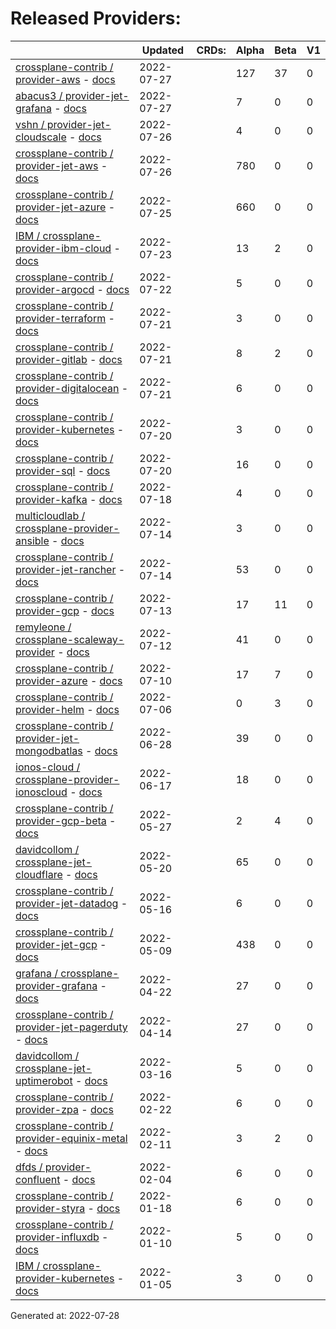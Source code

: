 # Released Providers:

||Updated|CRDs:|Alpha|Beta|V1|
|---|---|---|---|---|---|
|[crossplane-contrib / provider-aws](https://github.com/crossplane-contrib/provider-aws) - [docs](https://doc.crds.dev/github.com/crossplane-contrib/provider-aws@v0.29.0)|2022-07-27||127|37|0|
|[abacus3 / provider-jet-grafana](https://github.com/abacus3/provider-jet-grafana) - [docs](https://doc.crds.dev/github.com/abacus3/provider-jet-grafana@v0.1.0)|2022-07-27||7|0|0|
|[vshn / provider-jet-cloudscale](https://github.com/vshn/provider-jet-cloudscale) - [docs](https://doc.crds.dev/github.com/vshn/provider-jet-cloudscale@v0.3.0)|2022-07-26||4|0|0|
|[crossplane-contrib / provider-jet-aws](https://github.com/crossplane-contrib/provider-jet-aws) - [docs](https://doc.crds.dev/github.com/crossplane-contrib/provider-jet-aws@v0.5.0-preview)|2022-07-26||780|0|0|
|[crossplane-contrib / provider-jet-azure](https://github.com/crossplane-contrib/provider-jet-azure) - [docs](https://doc.crds.dev/github.com/crossplane-contrib/provider-jet-azure@v0.12.0-preview)|2022-07-25||660|0|0|
|[IBM / crossplane-provider-ibm-cloud](https://github.com/IBM/crossplane-provider-ibm-cloud) - [docs](https://doc.crds.dev/github.com/IBM/crossplane-provider-ibm-cloud@v1.8.0)|2022-07-23||13|2|0|
|[crossplane-contrib / provider-argocd](https://github.com/crossplane-contrib/provider-argocd) - [docs](https://doc.crds.dev/github.com/crossplane-contrib/provider-argocd@v0.1.0)|2022-07-22||5|0|0|
|[crossplane-contrib / provider-terraform](https://github.com/crossplane-contrib/provider-terraform) - [docs](https://doc.crds.dev/github.com/crossplane-contrib/provider-terraform@v0.2.0)|2022-07-21||3|0|0|
|[crossplane-contrib / provider-gitlab](https://github.com/crossplane-contrib/provider-gitlab) - [docs](https://doc.crds.dev/github.com/crossplane-contrib/provider-gitlab@v0.2.0)|2022-07-21||8|2|0|
|[crossplane-contrib / provider-digitalocean](https://github.com/crossplane-contrib/provider-digitalocean) - [docs](https://doc.crds.dev/github.com/crossplane-contrib/provider-digitalocean@v0.1.0)|2022-07-21||6|0|0|
|[crossplane-contrib / provider-kubernetes](https://github.com/crossplane-contrib/provider-kubernetes) - [docs](https://doc.crds.dev/github.com/crossplane-contrib/provider-kubernetes@v0.3.0)|2022-07-20||3|0|0|
|[crossplane-contrib / provider-sql](https://github.com/crossplane-contrib/provider-sql) - [docs](https://doc.crds.dev/github.com/crossplane-contrib/provider-sql@v0.5.0)|2022-07-20||16|0|0|
|[crossplane-contrib / provider-kafka](https://github.com/crossplane-contrib/provider-kafka) - [docs](https://doc.crds.dev/github.com/crossplane-contrib/provider-kafka@v0.1.0)|2022-07-18||4|0|0|
|[multicloudlab / crossplane-provider-ansible](https://github.com/multicloudlab/crossplane-provider-ansible) - [docs](https://doc.crds.dev/github.com/multicloudlab/crossplane-provider-ansible@v0.1.0)|2022-07-14||3|0|0|
|[crossplane-contrib / provider-jet-rancher](https://github.com/crossplane-contrib/provider-jet-rancher) - [docs](https://doc.crds.dev/github.com/crossplane-contrib/provider-jet-rancher@v0.1.0)|2022-07-14||53|0|0|
|[crossplane-contrib / provider-gcp](https://github.com/crossplane-contrib/provider-gcp) - [docs](https://doc.crds.dev/github.com/crossplane-contrib/provider-gcp@v0.21.0)|2022-07-13||17|11|0|
|[remyleone / crossplane-scaleway-provider](https://github.com/remyleone/crossplane-scaleway-provider) - [docs](https://doc.crds.dev/github.com/remyleone/crossplane-scaleway-provider@v0.0.1)|2022-07-12||41|0|0|
|[crossplane-contrib / provider-azure](https://github.com/crossplane-contrib/provider-azure) - [docs](https://doc.crds.dev/github.com/crossplane-contrib/provider-azure@v0.19.0)|2022-07-10||17|7|0|
|[crossplane-contrib / provider-helm](https://github.com/crossplane-contrib/provider-helm) - [docs](https://doc.crds.dev/github.com/crossplane-contrib/provider-helm@v0.10.0)|2022-07-06||0|3|0|
|[crossplane-contrib / provider-jet-mongodbatlas](https://github.com/crossplane-contrib/provider-jet-mongodbatlas) - [docs](https://doc.crds.dev/github.com/crossplane-contrib/provider-jet-mongodbatlas@v0.3.0)|2022-06-28||39|0|0|
|[ionos-cloud / crossplane-provider-ionoscloud](https://github.com/ionos-cloud/crossplane-provider-ionoscloud) - [docs](https://doc.crds.dev/github.com/ionos-cloud/crossplane-provider-ionoscloud@v1.0.0-beta.5)|2022-06-17||18|0|0|
|[crossplane-contrib / provider-gcp-beta](https://github.com/crossplane-contrib/provider-gcp-beta) - [docs](https://doc.crds.dev/github.com/crossplane-contrib/provider-gcp-beta@v0.1.0)|2022-05-27||2|4|0|
|[davidcollom / crossplane-jet-cloudflare](https://github.com/davidcollom/crossplane-jet-cloudflare) - [docs](https://doc.crds.dev/github.com/davidcollom/crossplane-jet-cloudflare@0.0.1)|2022-05-20||65|0|0|
|[crossplane-contrib / provider-jet-datadog](https://github.com/crossplane-contrib/provider-jet-datadog) - [docs](https://doc.crds.dev/github.com/crossplane-contrib/provider-jet-datadog@v0.1.0)|2022-05-16||6|0|0|
|[crossplane-contrib / provider-jet-gcp](https://github.com/crossplane-contrib/provider-jet-gcp) - [docs](https://doc.crds.dev/github.com/crossplane-contrib/provider-jet-gcp@v0.2.0-preview)|2022-05-09||438|0|0|
|[grafana / crossplane-provider-grafana](https://github.com/grafana/crossplane-provider-grafana) - [docs](https://doc.crds.dev/github.com/grafana/crossplane-provider-grafana@v0.1.0)|2022-04-22||27|0|0|
|[crossplane-contrib / provider-jet-pagerduty](https://github.com/crossplane-contrib/provider-jet-pagerduty) - [docs](https://doc.crds.dev/github.com/crossplane-contrib/provider-jet-pagerduty@v0.2.0)|2022-04-14||27|0|0|
|[davidcollom / crossplane-jet-uptimerobot](https://github.com/davidcollom/crossplane-jet-uptimerobot) - [docs](https://doc.crds.dev/github.com/davidcollom/crossplane-jet-uptimerobot@0.0.1)|2022-03-16||5|0|0|
|[crossplane-contrib / provider-zpa](https://github.com/crossplane-contrib/provider-zpa) - [docs](https://doc.crds.dev/github.com/crossplane-contrib/provider-zpa@v0.2.0)|2022-02-22||6|0|0|
|[crossplane-contrib / provider-equinix-metal](https://github.com/crossplane-contrib/provider-equinix-metal) - [docs](https://doc.crds.dev/github.com/crossplane-contrib/provider-equinix-metal@v0.0.11)|2022-02-11||3|2|0|
|[dfds / provider-confluent](https://github.com/dfds/provider-confluent) - [docs](https://doc.crds.dev/github.com/dfds/provider-confluent@v0.0.6)|2022-02-04||6|0|0|
|[crossplane-contrib / provider-styra](https://github.com/crossplane-contrib/provider-styra) - [docs](https://doc.crds.dev/github.com/crossplane-contrib/provider-styra@v0.2.0)|2022-01-18||6|0|0|
|[crossplane-contrib / provider-influxdb](https://github.com/crossplane-contrib/provider-influxdb) - [docs](https://doc.crds.dev/github.com/crossplane-contrib/provider-influxdb@v0.1.2)|2022-01-10||5|0|0|
|[IBM / crossplane-provider-kubernetes](https://github.com/IBM/crossplane-provider-kubernetes) - [docs](https://doc.crds.dev/github.com/IBM/crossplane-provider-kubernetes@v1.8.0)|2022-01-05||3|0|0|

Generated at: 2022-07-28